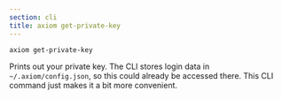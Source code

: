 ```yaml
---
section: cli
title: axiom get-private-key
---
```


```bash
axiom get-private-key
```

Prints out your private key. The CLI stores login data in
`~/.axiom/config.json`, so this could already be accessed there. This
CLI command just makes it a bit more convenient.
